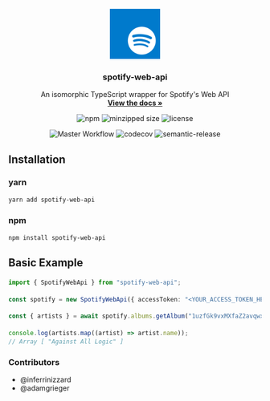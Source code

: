 <p align="center">
  <a href="https://github.com/inferrinizzard/spotify-web-api">
    <img src="assets/logo.svg" height="100">
  </a>

  <h3 align="center">spotify-web-api</h3>

  <p align="center">
    An isomorphic TypeScript wrapper for Spotify's Web API
    <br />
    <a href="https://inferrinizzard.github.io/spotify-web-api/"><strong>View the docs »</strong></a>
    <br />
    <p align="center">
      <img alt="npm" src="https://badgen.net/npm/v/spotify-web-api"/>
      <img alt="minzipped size" src="https://badgen.net/bundlephobia/minzip/spotify-web-api">
      <img alt="license" src="https://badgen.net/github/license/inferrinizzard/spotify-web-api">
    </p>
    <p align="center">
      <img alt="Master Workflow" src="https://github.com/inferrinizzard/spotify-web-api/workflows/Master%20Workflow/badge.svg"/>
      <img alt="codecov" src="https://codecov.io/gh/inferrinizzard/spotify-web-api/branch/master/graph/badge.svg"/>
      <img alt="semantic-release" src="https://img.shields.io/badge/%20%20%F0%9F%93%A6%F0%9F%9A%80-semantic--release-e10079.svg">
    </p>
  </p>
</p>

## Installation

### yarn

```sh
yarn add spotify-web-api
```

### npm

```sh
npm install spotify-web-api
```

## Basic Example

```typescript
import { SpotifyWebApi } from "spotify-web-api";

const spotify = new SpotifyWebApi({ accessToken: "<YOUR_ACCESS_TOKEN_HERE>" });

const { artists } = await spotify.albums.getAlbum("1uzfGk9vxMXfaZ2avqwxod");

console.log(artists.map((artist) => artist.name));
// Array [ "Against All Logic" ]
```

### Contributors

- @inferrinizzard
- @adamgrieger
